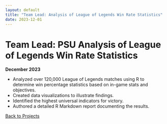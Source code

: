 ```yaml
---
layout: default
title: "Team Lead: Analysis of League of Legends Win Rate Statistics"
date: 2023-12-01
---
```


# Team Lead: PSU Analysis of League of Legends Win Rate Statistics

**December 2023**

- Analyzed over 120,000 League of Legends matches using R to determine win percentage statistics based on in-game stats and objectives.
- Created data visualizations to illustrate findings.
- Identified the highest universal indicators for victory.
- Authored a detailed R Markdown report documenting the results.

[Back to Projects](../projects.md)
